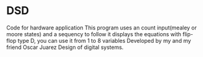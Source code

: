 # DSD
Code for hardware application
This program uses an count input(mealey or moore states) and a sequency to follow
it displays the equations with flip-flop type D, you can use it from 1 to 8 variables
Developed by my and my friend Oscar Juarez
Design of digital systems.
